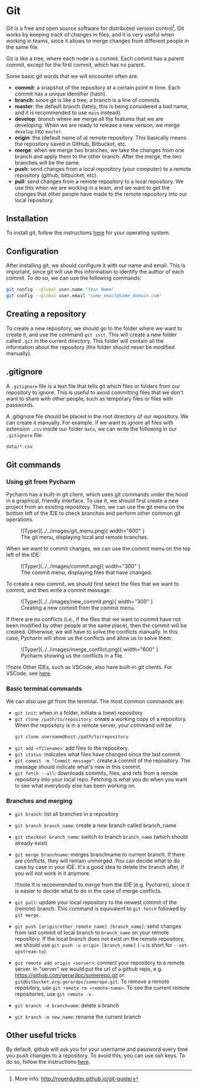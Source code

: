 # Git

Git is a free and open source software for distributed version control[^1]. Git works by keeping track of changes in
files, and it is very useful when working in teams, since it allows to merge changes from different people in the same
file.

[^1]:
    More info: <http://rogerdudler.github.io/git-guide/>

Git is like a tree, where each node is a commit. Each commit has a parent commit, except for the first commit, which
has no parent. 

Some basic git words that we will encounter often are:

* **commit**: a snapshot of the repository at a certain point in time. Each commit has a unique identifier (hash).
* **branch**: since git is like a tree, a branch is a line of commits.
* **master**: the default branch (lately, this is being considered a bad name, and it is recommended to use `main` 
instead).
* **develop**: branch where we merge all the features that we are developing. When we are ready to release a new
version, we merge `develop` into `master`.
* **origin**: the (default name of a) remote repository. This basically means the repository saved in GitHub, 
Bitbucket, etc.
* **merge**: when we merge two branches, we take the changes from one branch and apply them to the other branch. After 
the merge, the two branches will be the same.
* **push**: send changes from a local repository (your computer) to a remote repository (github, bitbucket, etc).
* **pull**: send changes from a remote repository to a local repository. We use this when we are working in a team, and
we want to get the changes that other people have made to the remote repository into our local repository.

## Installation

To install git, follow the instructions [here](https://git-scm.com/book/en/v2/Getting-Started-Installing-Git) for 
your operating system.

## Configuration

After installing git, we should configure it with our name and email. This is important, since git will use this
information to identify the author of each commit. To do so, we can use the following commands:

```bash
git config --global user.name "Your Name"
git config --global user.email "some_email@some_domain.com"
```

## Creating a repository

To create a new repository, we should go to the folder where we want to create it, and use the command `git init`.
This will create a new folder called `.git` in the current directory. This folder will contain all the information 
about the repository (the folder should never be modified manually).

## .gitignore

A `.gitignore` file is a text file that tells git which files or folders from our repository to ignore. 
This is useful to avoid committing files that we don't want to share with other people, such as temporary files 
or files with passwords.

A .gitignore file should be placed in the root directory of our repository. We can create it manually. For example,
if we want to ignore all files with extension `.csv` inside our folder `data`, we can write the following in our 
`.gitignore` file:

```bash
data/*.csv
```

## Git commands

### Using git from Pycharm

Pycharm has a built-in git client, which uses git commands under the hood in a graphical, friendly interface. 
To use it, we should first create a new project from an existing repository. 
Then, we can use the git menu on the bottom left of the IDE to check branches and perform other common git operations.

<figure markdown>
  ![Typer](../../images/git_menu.png){ width="600" }
  <figcaption>The git menu, displaying local and remote branches.</figcaption>
</figure>

When we want to commit changes, we can use the commit menu on the top left of the IDE:

<figure markdown>
  ![Typer](../../images/commit.png){ width="300" }
  <figcaption>The commit menu, displaying files that have changed.</figcaption>
</figure>

To create a new commit, we should first select the files that we want to commit, and then write a commit message:

<figure markdown>
  ![Typer](../../images/new_commit.png){ width="300" }
  <figcaption>Creating a new commit from the commit menu.</figcaption>
</figure>

If there are no conflicts (i.e., if the files that we want to commit have not been modified by other people at the
same place), then the commit will be created. Otherwise, we will have to solve the conflicts manually. In this case,
Pycharm will show us the conflicts and allow us to solve them:

<figure markdown>
  ![Typer](../../images/merge_conflict.png){ width="600" }
  <figcaption>Pycharm showing us the conflicts in a file.</figcaption>
</figure>

!!!note
    Other IDEs, such as VSCode, also have built-in git clients. For VSCode, see 
    [here](https://code.visualstudio.com/docs/sourcecontrol/overview). 

### Basic terminal commands

We can also use git from the terminal. The most common commands are:

* `git init`: when in a folder, initiate a (new) repository
* `git clone /path/to/repository`: create a working copy of a repository. When the repository is in a remote server, 
your command will be 
    ```bash 
    git clone username@host:/path/to/repository
    ```
* `git add <filename>`: add files to the repository. 
* `git status`: indicates what files have changed since the last commit.
* `git commit -m "Commit message"`: create a commit of the repository. The message should indicate what's new in 
this commit.
* `git fetch --all`: downloads commits, files, and refs from a remote repository into your local repo. 
Fetching is what you do when you want to see what everybody else has been working on.

### Branches and merging

* `git branch`: list all branches in a repository
* `git branch branch_name`: create a new branch called branch_name
* `git checkout branch_name`: switch to branch `branch_name` (which should already exist) 
* `git merge branchname`: merges branchname to current branch. If there are conflicts, they will remain unmerged. 
    You can decide what to do case by case in your IDE. It's a good idea to delete the branch after, if you will not
    work in it anymore.

    !!!note
        It is recommended to merge from the IDE (e.g. Pycharm), since it is easier to decide what to do in the case of
        merge conflicts. 

* `git pull`: update your local repository to the newest commit of the (remote) branch. This command is equivalent to
  `git fetch` followed by `git merge`.
* `git push [origin/other_remote_name] [branch_name]`: send changes from last commit of local branch to `branch_name` 
   on your remote repository. If the local branch does not exist on the remote repository, we should use
   `git push -u origin [branch_name]` (`-u` is short for `--set-upstream-to`).
* `git remote add origin <server>`: connect your repository to a remote server. In "server" we would put the url of a 
   github repo, e.g. https://github.com/gerardpc/somerepo.git or `git@bitbucket.org:gerardpc/somerepo.git`. 
   To remove a remote repository, use `git remote rm <remote-name>`. To see the current remote repositories, use
   `git remote -v`.
* `git branch -d branchname`: delete a branch
* `git branch -m new_name`: rename the current branch

## Other useful tricks

By default, github will ask you for your username and password every time you push changes to a repository. To avoid
this, you can use ssh keys. To do so, follow the instructions [here](https://kamarada.github.io/en/2019/07/14/using-git-with-ssh-keys/).
